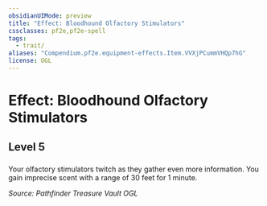 ```yaml
---
obsidianUIMode: preview
title: "Effect: Bloodhound Olfactory Stimulators"
cssclasses: pf2e,pf2e-spell
tags:
  - trait/
aliases: "Compendium.pf2e.equipment-effects.Item.VVXjPCummVHQp7hG"
license: OGL
---
```

# Effect: Bloodhound Olfactory Stimulators
## Level 5
### 






Your olfactory stimulators twitch as they gather even more information. You gain imprecise scent with a range of 30 feet for 1 minute.

*Source: Pathfinder Treasure Vault*
*OGL*